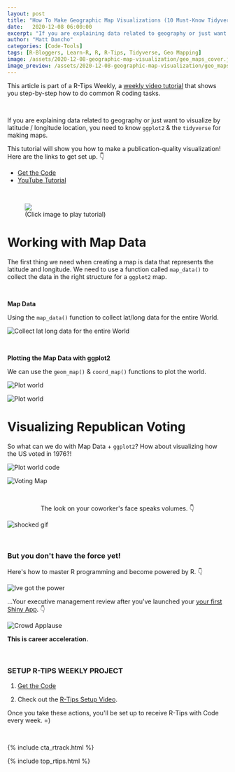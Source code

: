 ```yaml
---
layout: post
title: "How To Make Geographic Map Visualizations (10 Must-Know Tidyverse Functions #6)"
date:   2020-12-08 06:00:00
excerpt: "If you are explaining data related to geography or just want to visualize by latitude / longitude location, you need to know ggplot2 and the tidyverse for making maps."
author: "Matt Dancho"
categories: [Code-Tools]
tags: [R-Bloggers, Learn-R, R, R-Tips, Tidyverse, Geo Mapping]
image: /assets/2020-12-08-geographic-map-visualization/geo_maps_cover.jpg
image_preview: /assets/2020-12-08-geographic-map-visualization/geo_maps_preview.jpg
---
```




This article is part of a R-Tips Weekly, a [weekly video tutorial](https://mailchi.mp/business-science/r-tips-newsletter) that shows you step-by-step how to do common R coding tasks.

<br/>

If you are explaining data related to geography or just want to visualize by latitude / longitude location, you need to know `ggplot2` & the `tidyverse` for making maps. 

This tutorial will show you how to make a publication-quality visualization! Here are the links to get set up. 👇

- [Get the Code](https://mailchi.mp/business-science/r-tips-newsletter)
- [YouTube Tutorial](https://youtu.be/D5OBWBM5kwk)

<br>

<figure class="text-center">
  <a href="https://youtu.be/D5OBWBM5kwk"><img src="/assets/2020-12-08-geographic-map-visualization/video_thumb.jpg" border="0" /></a>
  <figcaption>(Click image to play tutorial)</figcaption>
</figure>


# Working with Map Data

The first thing we need when creating a map is data that represents the latitude and longitude. We need to use a function called `map_data()` to collect the data in the right structure for a `ggplot2` map. 

<br>

**Map Data**

Using the `map_data()` function to collect lat/long data for the entire World. 

![Collect lat long data for the entire World](/assets/2020-12-08-geographic-map-visualization/map_data.jpg)

<br>

**Plotting the Map Data with ggplot2**

We can use the `geom_map()` &amp; `coord_map()` functions to plot the world. 

![Plot world](/assets/2020-12-08-geographic-map-visualization/geom_map.jpg)

![Plot world](/assets/2020-12-08-geographic-map-visualization/world_image.jpg)


# Visualizing Republican Voting 

So what can we do with Map Data + `ggplot2`? How about visualizing how the US voted in 1976?!

![Plot world code](/assets/2020-12-08-geographic-map-visualization/full_code.jpg)

![Voting  Map](/assets/2020-12-08-geographic-map-visualization/voting_map.jpg)






<br>

<center><p>The look on your coworker's face speaks volumes. 👇</p></center>

![shocked gif](/assets/2020-12-08-geographic-map-visualization/shocked.gif)




<br>

### But you don't have the force yet! 

Here's how to master R programming and become powered by R.  👇
 
![Ive got the power](/assets/2020-12-08-geographic-map-visualization/got_the_power.gif)


...Your executive management review after you've launched your [your first Shiny App](https://www.business-science.io/business/2020/08/05/build-data-science-app-3-months.html). 👇

![Crowd Applause](/assets/2020-12-08-geographic-map-visualization/applause.gif)


**This is career acceleration.**



<br>

### SETUP R-TIPS WEEKLY PROJECT

1. [Get the Code](https://mailchi.mp/business-science/r-tips-newsletter)

2. Check out the [R-Tips Setup Video](https://youtu.be/F7aYV0RPyD0).

Once you take these actions, you'll be set up to receive R-Tips with Code every week. =)

<br>

{% include cta_rtrack.html %}

{% include top_rtips.html %}
